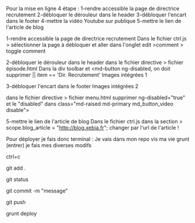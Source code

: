 Pour la mise en ligne 4 étape :
1-rendre accessible la page de directrice recrutement
2-débloquer le dérouleur dans le header
3-débloquer l'encart dans le footer
4-mettre la vidéo Youtube sur publique
5-mettre le lien de l'article de blog

1-rendre accessible la page de directrice recrutement
Dans le fichier ctrl.js > sélectionner la page à débloquer et aller dans l'onglet edit >comment > toggle comment

2-débloquer le dérouleur dans le header
dans le fichier directive > fichier épisode.html 
Dans la div toolbar et <md-button ng-disabled, on doit supprimer || item == 'Dir. Recrutement'
Images intégrées 1

3-débloquer l'encart dans le footer
Images intégrées 2

dans le fichier directive > fichier menu.html
supprimer ng-disabled="true" et le "disabled" dans class="md-raised md-primary md_button_video disable">

5-mettre le lien de l'article de blog
Dans le fichier ctrl.js dans la section > scope.blog_article = "http://blog.xebia.fr"; changer par l'url de l'article !

Pour déployer je fais donc 
terminal : 
Je vais dans mon repo vis ma vie
grunt (entrer)
je fais mes diverses modifs

ctrl+c

git add .

git status

git commit -m "message"

git push

grunt deploy
